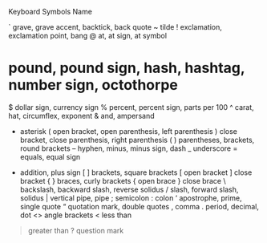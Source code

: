 Keyboard Symbols	Name

`	grave, grave accent, backtick, back quote
~	tilde
!	exclamation, exclamation point, bang
@	at, at sign, at symbol
#	pound, pound sign, hash, hashtag, number sign, octothorpe
$	dollar sign, currency sign
%	percent, percent sign, parts per 100
^	carat, hat, circumflex, exponent
&	and, ampersand
*	asterisk
(	open bracket, open parenthesis, left parenthesis
)	close bracket, close parenthesis, right parenthesis
( )	parentheses, brackets, round brackets
–	hyphen, minus, minus sign, dash
_	underscore
=	equals, equal sign
+	addition, plus sign
[ ]	brackets, square brackets
[	open bracket
]	close bracket
{ }	braces, curly brackets
{	open brace
}	close brace
\	backslash, backward slash, reverse solidus
/	slash, forward slash, solidus
|	vertical pipe, pipe
;	semicolon
:	colon
‘	apostrophe, prime, single quote
“	quotation mark, double quotes
,	comma
.	period, decimal, dot
<>	angle brackets
<	less than
>	greater than
?	question mark
